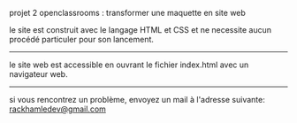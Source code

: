 projet 2 openclassrooms : transformer une maquette en site web

le site est construit avec le langage HTML et CSS et ne necessite aucun procédé particuler pour son lancement.

-------------------------------

le site web est accessible en ouvrant le fichier index.html avec un navigateur web.

-------------------------------

si vous rencontrez un problème, envoyez un mail à l'adresse suivante:
rackhamledev@gmail.com
